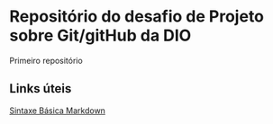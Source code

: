 # Repositório do desafio de Projeto sobre Git/gitHub da DIO
Primeiro repositório

## Links úteis
[Sintaxe Básica Markdown](https://www.markdownguide.org/basic-syntax/)

